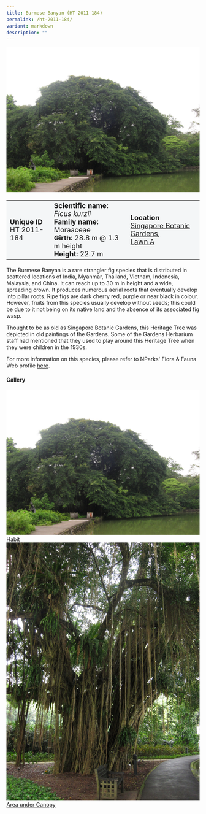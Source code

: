 ```yaml
---
title: Burmese Banyan (HT 2011 184)
permalink: /ht-2011-184/
variant: markdown
description: ""
---
```

<div class="isomer-image-wrapper">
<img src="/images/Heritage_trees_photos/fickur_HT2011-184_landscape.jpg">
</div><table style="minWidth: 100px; font-size: 18px; background: #F4F6F7">
<tbody><tr>
<td rowspan="1" colspan="1">
<strong>Unique ID</strong>
<br>HT 2011-184
</td>
<td rowspan="1" colspan="1">
	<strong>Scientific name:</strong> <em>Ficus kurzii</em>
<br><strong>Family name: </strong>Moraaceae
<br><strong>Girth: </strong>28.8 m @ 1.3 m height
<br><strong>Height: </strong>22.7 m
</td>
<td rowspan="1" colspan="1">
<strong>Location</strong><a href="https://www.onemap.gov.sg/?lat=1.3071099999996327&amp;lng=103.81637000000235">
 <br>Singapore Botanic Gardens,<br>Lawn A</a>
</td>
</tr>
</tbody>
</table>
<p>The Burmese Banyan is a rare strangler fig species that is distributed in scattered locations of India, Myanmar, Thailand, Vietnam, Indonesia, Malaysia, and China. It can reach up to 30 m in height and a wide, spreading crown. It produces numerous aerial roots that eventually develop into pillar roots. Ripe figs are dark cherry red, purple or near black in colour. However, fruits from this species usually develop without seeds; this could be due to it not being on its native land and the absence of its associated fig wasp.</p> 
  
<p>Thought to be as old as Singapore Botanic Gardens, this Heritage Tree was depicted in old paintings of the Gardens. Some of the Gardens Herbarium staff had mentioned that they used to play around this Heritage Tree when they were children in the 1930s.</p>

<p>For more information on this species, please refer to NParks' Flora &amp; Fauna Web profile <a href="https://www.nparks.gov.sg/florafaunaweb/flora/2/9/2910">here</a>.</p>

<h4><b>Gallery</b></h4>
<div class="isomer-card-grid">
<a href="/images/Heritage_trees_photos/fickur_HT2011-184_landscape.jpg" class="isomer-card">
<div class="isomer-card-image">
<div class="isomer-image-wrapper"><img src="/images/Heritage_trees_photos/fickur_HT2011-184_landscape.jpg"></div></div>
<div class="isomer-card-body"><div class="isomer-card-title">Habit</div></div></a>
	
<a href="/images/Heritage_trees_photos/fickur_HT2011-184_base.jpg" class="isomer-card">
<div class="isomer-card-image">
<div class="isomer-image-wrapper"><img src="/images/Heritage_trees_photos/fickur_HT2011-184_base.jpg"></div></div>
<div class="isomer-card-body"><div class="isomer-card-title">Area under Canopy</div></div></a></div>
